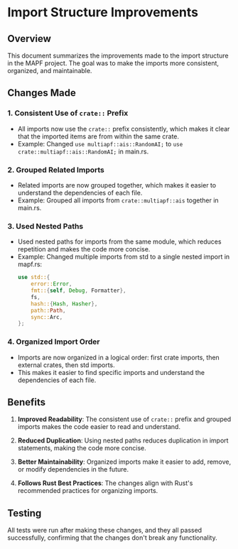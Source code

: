 # Import Structure Improvements

## Overview
This document summarizes the improvements made to the import structure in the MAPF project. The goal was to make the imports more consistent, organized, and maintainable.

## Changes Made

### 1. Consistent Use of `crate::` Prefix
- All imports now use the `crate::` prefix consistently, which makes it clear that the imported items are from within the same crate.
- Example: Changed `use multiapf::ais::RandomAI;` to `use crate::multiapf::ais::RandomAI;` in main.rs.

### 2. Grouped Related Imports
- Related imports are now grouped together, which makes it easier to understand the dependencies of each file.
- Example: Grouped all imports from `crate::multiapf::ais` together in main.rs.

### 3. Used Nested Paths
- Used nested paths for imports from the same module, which reduces repetition and makes the code more concise.
- Example: Changed multiple imports from std to a single nested import in mapf.rs:
  ```rust
  use std::{
      error::Error,
      fmt::{self, Debug, Formatter},
      fs,
      hash::{Hash, Hasher},
      path::Path,
      sync::Arc,
  };
  ```

### 4. Organized Import Order
- Imports are now organized in a logical order: first crate imports, then external crates, then std imports.
- This makes it easier to find specific imports and understand the dependencies of each file.

## Benefits

1. **Improved Readability**: The consistent use of `crate::` prefix and grouped imports makes the code easier to read and understand.

2. **Reduced Duplication**: Using nested paths reduces duplication in import statements, making the code more concise.

3. **Better Maintainability**: Organized imports make it easier to add, remove, or modify dependencies in the future.

4. **Follows Rust Best Practices**: The changes align with Rust's recommended practices for organizing imports.

## Testing
All tests were run after making these changes, and they all passed successfully, confirming that the changes don't break any functionality.